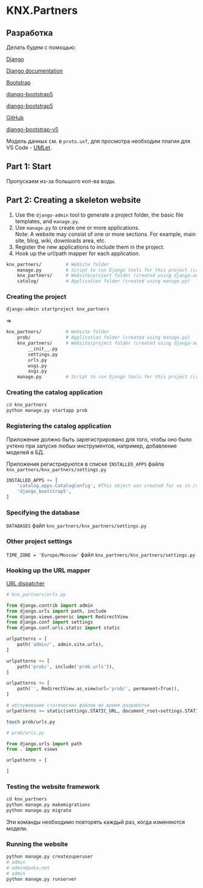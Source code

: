 # KNX.Partners

## Разработка

Делать будем с помощью:

[Django](https://www.djangoproject.com/)

[Django documentation](https://docs.djangoproject.com/en/3.2/)

[Bootstrap](https://getbootstrap.com/)

[django-bootstrap5](https://django-bootstrap5.readthedocs.io/en/latest/index.html)

[django-bootstrap5](https://pypi.org/project/django-bootstrap5/)

[GitHub](https://github.com/zostera/django-bootstrap5)

[django-bootstrap-v5](https://pypi.org/project/django-bootstrap-v5/)

Модель данных см. в `proto.uxf`, для просмотра необходим плагин для VS Code - [UMLet](https://marketplace.visualstudio.com/items?itemName=TheUMLetTeam.umlet).  

## Part 1: Start

Пропускаем из-за большого кол-ва воды.
## Part 2: Creating a skeleton website

1. Use the `django-admin` tool to generate a project folder, the basic file templates, and `manage.py`.  
2. Use `manage.py` to create one or more applications.  
Note: A website may consist of one or more sections. For example, main site, blog, wiki, downloads area, etc.  
3. Register the new applications to include them in the project.  
4. Hook up the url/path mapper for each application.  

```sh
knx_partners/         # Website folder
    manage.py         # Script to run Django tools for this project (created using django-admin)
    knx_partners/     # Website/project folder (created using django-admin)
    catalog/          # Application folder (created using manage.py)
```

### Creating the project

```sh
django-admin startproject knx_partners
```

=>  

```sh
knx_partners/         # Website folder
    prob/             # Application folder (created using manage.py)
    knx_partners/     # Website/project folder (created using django-admin)
        __init__.py
        settings.py
        urls.py
        wsgi.py
        asgi.py
    manage.py         # Script to run Django tools for this project (created using django-admin)
```

### Creating the catalog application

```sh
cd knx_partners
python manage.py startapp prob
```

### Registering the catalog application

Приложение должно быть зарегистрировано для того, чтобы оно было учтено при запуске любых инструментов, например, добавление моделей в БД.  

Приложения регистрируются в списке `INSTALLED_APPS` файла `knx_partners/knx_partners/settings.py`  

```py
INSTALLED_APPS += [
    'catalog.apps.CatalogConfig', #This object was created for us in /catalog/apps.py
    'django_bootstrap5',
]
```

### Specifying the database

`DATABASES` файл `knx_partners/knx_partners/settings.py`  

### Other project settings

`TIME_ZONE = 'Europe/Moscow'` файл `knx_partners/knx_partners/settings.py`  

### Hooking up the URL mapper

[URL dispatcher](https://docs.djangoproject.com/en/3.1/topics/http/urls/)  

```py
# knx_partners/urls.py

from django.contrib import admin
from django.urls import path, include
from django.views.generic import RedirectView
from django.conf import settings
from django.conf.urls.static import static

urlpatterns = [
    path('admin/', admin.site.urls),
]

urlpatterns += [
    path('prob/', include('prob.urls')),
]

urlpatterns += [
    path('', RedirectView.as_view(url='prob/', permanent=True)),
]

# обслуживание статических файлов во время разработки
urlpatterns += static(settings.STATIC_URL, document_root=settings.STATIC_ROOT)
```

```sh
touch prob/urls.py
```

```py
# prob/urls.py

from django.urls import path
from . import views

urlpatterns = [

]
```

### Testing the website framework

```py
cd knx_partners
python manage.py makemigrations
python manage.py migrate
```

Эти команды необходимо повторять каждый раз, когда изменяются модели.  

### Running the website

```sh
python manage.py createsuperuser
# admin
# admin@poka.net
# admin
python manage.py runserver
```
